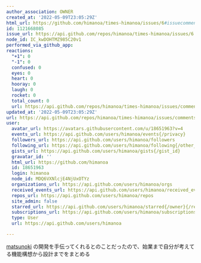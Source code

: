```yaml
---
author_association: OWNER
created_at: '2022-05-09T23:05:29Z'
html_url: https://github.com/himanoa/times-himanoa/issues/6#issuecomment-1121668085
id: 1121668085
issue_url: https://api.github.com/repos/himanoa/times-himanoa/issues/6
node_id: IC_kwDOHTMZ985C20v1
performed_via_github_app: 
reactions:
  "+1": 0
  "-1": 0
  confused: 0
  eyes: 0
  heart: 0
  hooray: 0
  laugh: 0
  rocket: 0
  total_count: 0
  url: https://api.github.com/repos/himanoa/times-himanoa/issues/comments/1121668085/reactions
updated_at: '2022-05-09T23:05:29Z'
url: https://api.github.com/repos/himanoa/times-himanoa/issues/comments/1121668085
user:
  avatar_url: https://avatars.githubusercontent.com/u/18651963?v=4
  events_url: https://api.github.com/users/himanoa/events{/privacy}
  followers_url: https://api.github.com/users/himanoa/followers
  following_url: https://api.github.com/users/himanoa/following{/other_user}
  gists_url: https://api.github.com/users/himanoa/gists{/gist_id}
  gravatar_id: ''
  html_url: https://github.com/himanoa
  id: 18651963
  login: himanoa
  node_id: MDQ6VXNlcjE4NjUxOTYz
  organizations_url: https://api.github.com/users/himanoa/orgs
  received_events_url: https://api.github.com/users/himanoa/received_events
  repos_url: https://api.github.com/users/himanoa/repos
  site_admin: false
  starred_url: https://api.github.com/users/himanoa/starred{/owner}{/repo}
  subscriptions_url: https://api.github.com/users/himanoa/subscriptions
  type: User
  url: https://api.github.com/users/himanoa

---
```

[matsunoki](https://github.com/nibo4/matsunoki) の開発を手伝ってくれるとのことだったので、始業まで自分が考えてる機能構想から設計までをまとめる